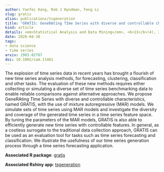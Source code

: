 ```yaml
---
author: Yanfei Kang, Rob J Hyndman, Feng Li
slug: gratis
alias: publications/tsgeneration
title: "GRATIS: GeneRAting TIme Series with diverse and controllable characteristics"
kind: article
details: <em>Statistical Analysis and Data Mining</em>, <b>13</b>(4), 354-376
date: 2020-04-30
tags:
- data science
- time series
arxiv: 1903.02787
doi: 10.1002/sam.11461
---
```


The explosion of time series data in recent years has brought a flourish of new time series analysis methods, for forecasting, clustering, classification and other tasks. The evaluation of these new methods requires either collecting or simulating a diverse set of time series benchmarking data to enable reliable comparisons against alternative approaches. We propose GeneRAting TIme Series with diverse and controllable characteristics, named GRATIS, with the use of mixture autoregressive (MAR) models. We simulate sets of time series using MAR models and investigate the diversity and coverage of the generated time series in a time series feature space. By tuning the parameters of the MAR models, GRATIS is also able to efficiently generate new time series with controllable features. In general, as a costless surrogate to the traditional data collection approach, GRATIS can be used as an evaluation tool for tasks such as time series forecasting and classification. We illustrate the usefulness of our time series generation process through a time series forecasting application.

**Associated R package**: [gratis](https://github.com/ykang/gratis)

**Associated Rshiny app**: [tsgeneration](https://ebsmonash.shinyapps.io/tsgeneration/)
